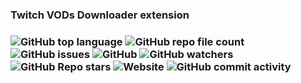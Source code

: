 ### Twitch VODs Downloader extension

### ![GitHub top language](https://img.shields.io/github/languages/top/fxhxyz4/twitchdownloader) ![GitHub repo file count](https://img.shields.io/github/directory-file-count/fxhxyz4/twitchdownloader) ![GitHub issues](https://img.shields.io/github/issues/fxhxyz4/twitchdownloader) ![GitHub](https://img.shields.io/github/license/fxhxyz4/twitchdownloader) ![GitHub watchers](https://img.shields.io/github/watchers/fxhxyz4/twitchdownloader?style=social) ![GitHub Repo stars](https://img.shields.io/github/stars/fxhxyz4/twitchdownloader?style=social) ![Website](https://img.shields.io/website?url=https%3A%2F%2Ffxhxyz4.github.io%2FTwitchDownloader) ![GitHub commit activity](https://img.shields.io/github/commit-activity/w/fxhxyz4/Twitchdownloader)
